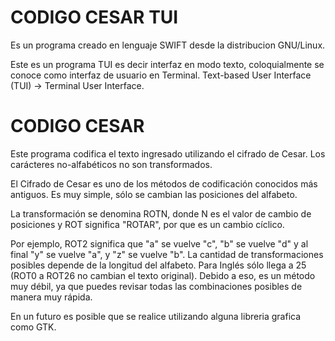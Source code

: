 #           CODIGO CESAR TUI

Es un programa creado en lenguaje SWIFT desde la distribucion GNU/Linux.

Este es un programa TUI es decir interfaz en modo texto, coloquialmente se conoce como interfaz de usuario en Terminal. Text-based User Interface (TUI) -> Terminal User Interface.

#   CODIGO CESAR

Este programa codifica el texto ingresado utilizando el cifrado de Cesar. Los carácteres no-alfabéticos no son transformados.

El Cifrado de Cesar es uno de los métodos de codificación conocidos más antiguos. Es muy simple, sólo se cambian las posiciones del alfabeto.

La transformación se denomina ROTN, donde N es el valor de cambio de posiciones y ROT significa "ROTAR", por que es un cambio cíclico.

Por ejemplo, ROT2 significa que "a" se vuelve "c", "b" se vuelve "d" y al final "y" se vuelve "a", y "z" se vuelve "b". La cantidad de transformaciones posibles depende de la longitud del alfabeto. Para Inglés sólo llega a 25 (ROT0 a ROT26 no cambian el texto original). Debido a eso, es un método muy débil, ya que puedes revisar todas las combinaciones posibles de manera muy rápida.

En un futuro es posible que se realice utilizando alguna libreria grafica como GTK.
